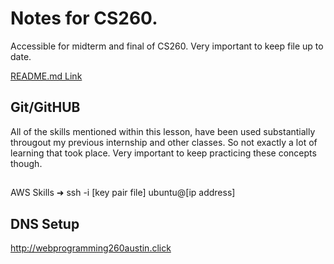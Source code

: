 # Notes for CS260.

Accessible for midterm and final of CS260. Very important to keep file up to date.

[README.md Link](/README.md)

## Git/GitHUB

All of the skills mentioned within this lesson, have been used substantially througout my previous internship and other classes. So not exactly a lot of learning that took place. Very important to keep practicing these concepts though.

##
AWS Skills
➜  ssh -i [key pair file] ubuntu@[ip address]

## DNS Setup
http://webprogramming260austin.click